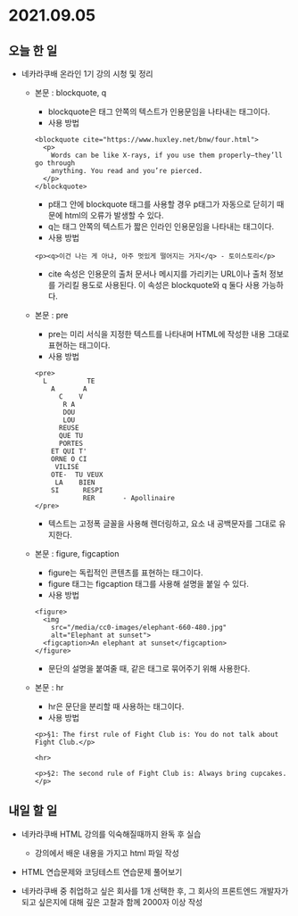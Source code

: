 # 2021.09.05
## 오늘 한 일
- 네카라쿠배 온라인 1기 강의 시청 및 정리
  - 본문 : blockquote, q
    - blockquote은 태그 안쪽의 텍스트가 인용문임을 나타내는 태그이다.
    - 사용 방법
    ```
    <blockquote cite="https://www.huxley.net/bnw/four.html">
      <p>
        Words can be like X-rays, if you use them properly—they’ll go through
        anything. You read and you’re pierced.
      </p>
    </blockquote>
    ```
    - p태그 안에 blockquote 태그를 사용할 경우 p태그가 자동으로 닫히기 때문에 html의 오류가 발생할 수 있다.
    - q는 태그 안쪽의 텍스트가 짧은 인라인 인용문임을 나타내는 태그이다.
    - 사용 방법
    ```
    <p><q>이건 나는 게 아냐, 아주 멋있게 떨어지는 거지</q> - 토이스토리</p>
    ```
    - cite 속성은 인용문의 출처 문서나 메시지를 가리키는 URL이나 출처 정보를 가리킬 용도로 사용된다. 이 속성은 blockquote와 q 둘다 사용 가능하다.


  - 본문 : pre
    - pre는 미리 서식을 지정한 텍스트를 나타내며 HTML에 작성한 내용 그대로 표현하는 태그이다.
    - 사용 방법
    ```
    <pre>
      L          TE
        A       A
          C    V
           R A
           DOU
           LOU
          REUSE
          QUE TU
          PORTES
        ET QUI T'
        ORNE O CI
         VILISÉ
        OTE-  TU VEUX
         LA    BIEN
        SI      RESPI
                RER       - Apollinaire
    </pre>
    ```
    - 텍스트는 고정폭 글꼴을 사용해 렌더링하고, 요소 내 공백문자를 그대로 유지한다.


  - 본문 : figure, figcaption
    - figure는 독립적인 콘텐츠를 표현하는 태그이다.
    - figure 태그는 figcaption 태그를 사용해 설명을 붙일 수 있다.
    - 사용 방법
    ```
    <figure>
      <img
        src="/media/cc0-images/elephant-660-480.jpg"
        alt="Elephant at sunset">
      <figcaption>An elephant at sunset</figcaption>
    </figure>
    ```
    - 문단의 설명을 붙여줄 때, 같은 태그로 묶어주기 위해 사용한다.


  - 본문 : hr
    - hr은 문단을 분리할 때 사용하는 태그이다.
    - 사용 방법
    ```
    <p>§1: The first rule of Fight Club is: You do not talk about Fight Club.</p>

    <hr>
    
    <p>§2: The second rule of Fight Club is: Always bring cupcakes.</p>
    ```

## 내일 할 일
- 네카라쿠배 HTML 강의를 익숙해질때까지 완독 후 실습
    - 강의에서 배운 내용을 가지고 html 파일 작성


- HTML 연습문제와 코딩테스트 연습문제 풀어보기


- 네카라쿠배 중 취업하고 싶은 회사를 1개 선택한 후, 그 회사의 프론트엔드 개발자가 되고 싶은지에 대해 깊은 고찰과 함께 2000자 이상 작성